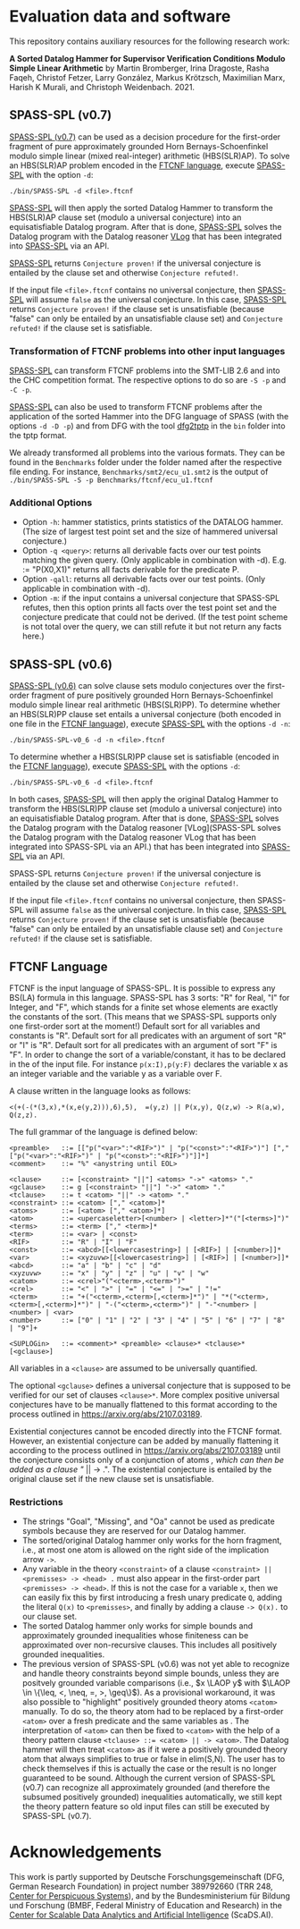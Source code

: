 # Evaluation data and software

This repository contains auxiliary resources for the following research work:

**A Sorted Datalog Hammer for Supervisor Verification Conditions Modulo Simple Linear Arithmetic**
by Martin Bromberger, Irina Dragoste, Rasha Faqeh, Christof Fetzer, Larry González, Markus Krötzsch, Maximilian Marx, Harish K Murali, and Christoph Weidenbach. 2021.


## SPASS-SPL (v0.7)

[SPASS-SPL (v0.7)](https://github.com/mbromber/eval-sorted-datalog-hammer/blob/main/bin/SPASS-SPL) can be used as a decision procedure for the first-order fragment of pure approximately grounded Horn Bernays-Schoenfinkel modulo simple linear (mixed real-integer) arithmetic (HBS(SLR)AP). To solve an HBS(SLR)AP problem encoded in the [FTCNF language](#ftcnf-language), execute [SPASS-SPL](https://github.com/mbromber/eval-sorted-datalog-hammer/blob/main/bin/SPASS-SPL) with the option `-d`:

    ./bin/SPASS-SPL -d <file>.ftcnf

[SPASS-SPL](https://github.com/mbromber/eval-sorted-datalog-hammer/blob/main/bin/SPASS-SPL) will then apply the sorted Datalog Hammer to transform the HBS(SLR)AP clause set (modulo a universal conjecture) into an equisatisfiable Datalog program. After that is done, [SPASS-SPL](https://github.com/mbromber/eval-sorted-datalog-hammer/blob/main/bin/SPASS-SPL) solves the Datalog program with the Datalog reasoner [VLog](https://github.com/karmaresearch/vlog) that has been integrated into [SPASS-SPL](https://github.com/mbromber/eval-sorted-datalog-hammer/blob/main/bin/SPASS-SPL) via an API.

[SPASS-SPL](https://github.com/mbromber/eval-sorted-datalog-hammer/blob/main/bin/SPASS-SPL) returns `Conjecture proven!` if the universal conjecture is entailed by the clause set and otherwise `Conjecture refuted!`.

If the input file `<file>.ftcnf` contains no universal conjecture, then [SPASS-SPL](https://github.com/mbromber/eval-sorted-datalog-hammer/blob/main/bin/SPASS-SPL) will assume `false` as the universal conjecture. In this case, [SPASS-SPL](https://github.com/mbromber/eval-sorted-datalog-hammer/blob/main/bin/SPASS-SPL) returns `Conjecture proven!` if the clause set is unsatisfiable (because "false" can only be entailed by an unsatisfiable clause set) and `Conjecture refuted!` if the clause set is satisfiable.

### Transformation of FTCNF problems into other input languages

[SPASS-SPL](https://github.com/mbromber/eval-sorted-datalog-hammer/blob/main/bin/SPASS-SPL) can transform FTCNF problems into the SMT-LIB 2.6 and into the CHC competition format. The respective options to do so are `-S -p` and `-C -p`.

[SPASS-SPL](https://github.com/mbromber/eval-sorted-datalog-hammer/blob/main/bin/SPASS-SPL) can also be used to transform FTCNF problems after the application of the sorted Hammer into the DFG language of SPASS (with the options `-d -D -p`) and from DFG with the tool [dfg2tptp](https://github.com/mbromber/eval-sorted-datalog-hammer/blob/main/bin/dfg2tptp) in the `bin` folder into the tptp format.

We already transformed all problems into the various formats. They can be found in the `Benchmarks` folder under the folder named after the respective file ending. For instance, `Benchmarks/smt2/ecu_u1.smt2` is the output of `./bin/SPASS-SPL -S -p Benchmarks/ftcnf/ecu_u1.ftcnf`

### Additional Options

* Option `-h`: hammer statistics, prints statistics of the DATALOG hammer. (The size of largest test point set and the size of hammered universal conjecture.)
* Option `-q <query>`: returns all derivable facts over our test points matching the given query. (Only applicable in combination with -d). E.g. <query> := "P(X0,X1)" returns all facts derivable for the predicate P.
* Option `-qall`: returns all derivable facts over our test points. (Only applicable in combination with -d).
* Option `-m`: if the input contains a universal conjecture that SPASS-SPL refutes, then this option prints all facts over the test point set and the conjecture predicate that could not be derived. (If the test point scheme is not total over the query, we can still refute it but not return any facts here.)

## SPASS-SPL (v0.6)

[SPASS-SPL (v0.6)](https://github.com/mbromber/eval-sorted-datalog-hammer/blob/main/bin/SPASS-SPL-0_6) can solve clause sets modulo conjectures over the first-order fragment of pure positively grounded Horn Bernays-Schoenfinkel modulo simple linear real arithmetic (HBS(SLR)PP). To determine whether an HBS(SLR)PP clause set entails a universal conjecture (both encoded in one file in the [FTCNF language](#ftcnf-language)), execute [SPASS-SPL](https://github.com/mbromber/eval-sorted-datalog-hammer/blob/main/bin/SPASS-SPL-0_6) with the options `-d -n`:

    ./bin/SPASS-SPL-v0_6 -d -n <file>.ftcnf

To determine whether a HBS(SLR)PP clause set is satisfiable (encoded in the [FTCNF language](#ftcnf-language)), execute [SPASS-SPL](https://github.com/mbromber/eval-sorted-datalog-hammer/blob/main/bin/SPASS-SPL-0_6) with the options `-d`:

    ./bin/SPASS-SPL-v0_6 -d <file>.ftcnf

In both cases, [SPASS-SPL](https://github.com/mbromber/eval-sorted-datalog-hammer/blob/main/bin/SPASS-SPL-0_6) will then apply the original Datalog Hammer to transform the HBS(SLR)PP clause set (modulo a universal conjecture) into an equisatisfiable Datalog program. After that is done, [SPASS-SPL](https://github.com/mbromber/eval-sorted-datalog-hammer/blob/main/bin/SPASS-SPL-0_6) solves the Datalog program with the Datalog reasoner [VLog](SPASS-SPL solves the Datalog program with the Datalog reasoner VLog that has been integrated into SPASS-SPL via an API.) that has been integrated into [SPASS-SPL](https://github.com/mbromber/eval-sorted-datalog-hammer/blob/main/bin/SPASS-SPL-0_6) via an API.

SPASS-SPL returns `Conjecture proven!` if the universal conjecture is entailed by the clause set and otherwise `Conjecture refuted!`.

If the input file `<file>.ftcnf` contains no universal conjecture, then SPASS-SPL will assume `false` as the universal conjecture. In this case, [SPASS-SPL](https://github.com/mbromber/eval-sorted-datalog-hammer/blob/main/bin/SPASS-SPL-0_6) returns `Conjecture proven!` if the clause set is unsatisfiable (because "false" can only be entailed by an unsatisfiable clause set) and `Conjecture refuted!` if the clause set is satisfiable.

## FTCNF Language
FTCNF is the input language of SPASS-SPL. It is possible to express any BS(LA) formula in this language. SPASS-SPL has 3 sorts: "R" for Real, "I" for Integer, and "F", which stands for a finite set whose elements are exactly the constants of the sort. (This means that we SPASS-SPL supports only one first-order sort at the moment!) Default sort for all variables and constants is "R". Default sort for all predicates with an argument of sort "R" or "I" is "R". Default sort for all predicates with an argument of sort "F" is "F". In order to change the sort of a variable/constant, it has to be declared in the <preamble> of the input file. For instance `p(x:I),p(y:F)` declares the variable x as an integer variable and the variable y as a variable over F.

A clause written in the language looks as follows:

    <(+(-(*(3,x),*(x,e(y,2))),6),5),  =(y,z) || P(x,y), Q(z,w) -> R(a,w), Q(z,z).

The full grammar of the language is defined below:

    <preamble>   ::= [["p("<var>":"<RIF>")" | "p("<const>":"<RIF>")"] [","["p("<var>":"<RIF>")" | "p("<const>":"<RIF>")"]]*]
    <comment>    ::= "%" <anystring until EOL>
    
    <clause>     ::= [<constraint> "||"] <atoms> "->" <atoms> "."
    <gclause>    ::= g [<constraint> "||"] "->" <atom> "."
    <tclause>    ::= t <catom> "||" -> <atom> "."
    <constraint> ::= <catom> ["," <catom>]*
    <atoms>      ::= [<atom> ["," <atom>]*]
    <atom>       ::= <upercaseletter>[<number> | <letter>]*"("[<terms>]")"
    <terms>      ::= <term> ["," <term>]*
    <term>       ::= <var> | <const>
    <RIF>        ::= "R" | "I" | "F" 
    <const>      ::= <abcd>[[<lowercasestring>] | [<RIF>] | [<number>]]*
    <var>        ::= <xyzuvw>[[<lowercasestring>] | [<RIF>] | [<number>]]*
    <abcd>       ::= "a" | "b" | "c" | "d" 
    <xyzuvw>     ::= "x" | "y" | "z" | "u" | "v" | "w" 
    <catom>      ::= <crel>"("<cterm>,<cterm>")"
    <crel>       ::= "<" | ">" | "=" | "<=" | ">=" | "!="
    <cterm>      ::= "+("<cterm>,<cterm>[,<cterm>]*")" | "*("<cterm>,<cterm>[,<cterm>]*")" | "-("<cterm>,<cterm>")" | "-"<number> | <number> | <var>
    <number>     ::= ["0" | "1" | "2" | "3" | "4" | "5" | "6" | "7" | "8" | "9"]+
    
    <SUPLOGin>   ::= <comment>* <preamble> <clause>* <tclause>* [<gclause>]

All variables in a `<clause>` are assumed to be universally quantified.

The optional `<gclause>` defines a universal conjecture that is supposed to be verified for our set of clauses `<clause>*`. More complex positive universal conjectures have to be manually flattened to this format according to the process outlined in https://arxiv.org/abs/2107.03189.

Existential conjectures cannot be encoded directly into the FTCNF format. However, an existential conjecture can be added by manually flattening it according to the process outlined in https://arxiv.org/abs/2107.03189 until the conjecture consists only of a conjunction of atoms <atoms>*, which can then be added as a clause "<atoms>* || -> .". The existential conjecture is entailed by the original clause set if the new clause set is unsatisfiable.

### Restrictions

* The strings "Goal", "Missing", and "Oa" cannot be used as predicate symbols because they are reserved for our Datalog hammer.
* The sorted/original Datalog hammer only works for the horn fragment, i.e., at most one atom is allowed on the right side of the implication arrow `->`.
* Any variable in the theory `<constraint>` of a clause `<constraint> || <premisses> -> <head> .` must also appear in the first-order part `<premisses> -> <head>`. If this is not the case for a variable `x`, then we can easily fix this by
first introducing a fresh unary predicate `Q`, adding the literal `Q(x)` to `<premisses>`, and finally by adding a clause `-> Q(x).` to our clause set.
* The sorted Datalog hammer only works for simple bounds and approximately grounded inequalities whose finiteness can be approximated over non-recursive clauses. This includes all positively grounded inequalities.
* The previous version of SPASS-SPL (v0.6) was not yet able to recognize and handle theory constraints beyond simple bounds, unless they are positvely grounded variable comparisons (i.e., $x \LAOP y$ with $\LAOP \in \{\leq, <, \neq, =, >, \geq\}$). As a provisional workaround, it was also possible to "highlight" positively grounded theory atoms `<catom>` manually. To do so, the theory atom had to be replaced by a first-order `<atom>` over a fresh predicate and the same variables as <catom>. The interpretation of `<atom>` can then be fixed to `<catom>` with the help of a theory pattern clause `<tclause> ::= <catom> || -> <atom>`. The Datalog hammer will then treat `<catom>` as if it were a positively grounded theory atom that always simplifies to true or false in elim(S,N). The user has to check themselves if this is actually the case or the result is no longer guaranteed to be sound. Although the current version of SPASS-SPL (v0.7) can recognize all approximately grounded (and therefore the subsumed positively grounded) inequalities automatically, we still kept the theory pattern feature so old input files can still be executed by SPASS-SPL (v0.7).

# Acknowledgements

This work is partly supported by Deutsche Forschungsgemeinschaft (DFG, German Research Foundation)
in project number 389792660 (TRR 248, [Center for Perspicuous Systems](https://www.perspicuous-computing.science/)), and by the Bundesministerium für Bildung und Forschung (BMBF, Federal Ministry of Education and Research) in the [Center for Scalable Data Analytics and Artificial Intelligence](https://www.scads.de) (ScaDS.AI).
